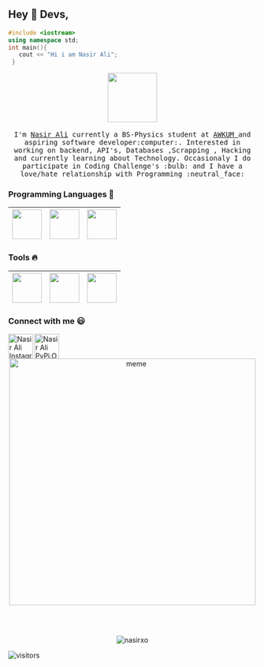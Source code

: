 
## Hey :wave: Devs, 
```cpp
#include <iostream>
using namespace std;
int main(){
   cout << "Hi i am Nasir Ali";
 }
```
<p align="center">
  <img src="https://raw.githubusercontent.com/coderjojo/coderjojo/master/img/github.gif" width=100>
  <br><br>
  <samp>
    I'm <a href="https://m.facebook.com/nasir.xo/">Nasir Ali</a> currently a BS-Physics student at <a href="http://awkum.edu.pk/">AWKUM </a> and aspiring software developer:computer:. Interested in working on backend, API's, Databases ,Scrapping , Hacking and currently learning about  Technology. Occasionaly I do participate in Coding Challenge's :bulb: and I have a love/hate relationship with Programming :neutral_face:
  </samp>
</p>

### Programming Languages  :rocket:
|<img src="https://raw.githubusercontent.com/coderjojo/coderjojo/master/img/cpp.png" width=60> | <img src="https://raw.githubusercontent.com/coderjojo/coderjojo/master/img/js.png" width=60> | <img src="https://raw.githubusercontent.com/coderjojo/coderjojo/master/img/python.svg" width=60> |
|:---:|:---:|:---:|


### Tools :fire:
|<img src="https://raw.githubusercontent.com/coderjojo/coderjojo/master/img/vim.png" width=60> | <img src="https://raw.githubusercontent.com/coderjojo/coderjojo/master/img/github.svg" width=60> | <img src="https://raw.githubusercontent.com/coderjojo/coderjojo/master/img/intellig.png" width=60> |
|:---:|:---:|:---:|

### Connect with me :smiley:
<a href="https://instagram.com/nasir.xoz">
  <img align="left" alt="Nasir Ali Instagram" width="50px" src="https://github.com/nasirxo/nasirxo/raw/master/instagram.jpg" />
</a>
<a href="https://pypi.org/nasirxo">
  <img align="left" alt="Nasir Ali PyPi.Org" width="50px" src="https://github.com/nasirxo/nasirxo/raw/master/python.jpg" />
</a>
<br/><br/>
<p align="center">
<img alt="meme" width="500px" src="https://raw.githubusercontent.com/coderjojo/coderjojo/master/img/work.jpeg" />
</a></p><br/><br/>

<p align="center"> <img src=https://github-readme-stats.vercel.app/api?username=nasirxo&show_icons=true&theme=tokyonight alt=nasirxo /> </p>


![visitors](https://visitor-badge.glitch.me/badge?page_id=nasirxo)
